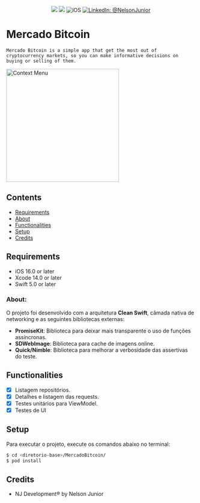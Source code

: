 <p align="center">
    <img src="https://img.shields.io/badge/Swift-5.7-orange.svg" />
    <img src="https://img.shields.io/badge/Xcode-14.2.X-orange.svg" />
    <img src="https://img.shields.io/badge/platforms-iOS-brightgreen.svg?style=flat" alt="iOS" />
    <a href="https://www.linkedin.com/in/nelson-junior-70b113100/" target="_blank">
        <img src="https://img.shields.io/badge/LinkedIn-@NelsonJunior-blue.svg?style=flat" alt="LinkedIn: @NelsonJunior" />
    </a>
</p>

# Mercado Bitcoin

    Mercado Bitcoin is a simple app that get the most out of cryptocurrency markets, so you can make informative decisions on buying or selling of them.
    
<p align="left">
    <img src="https://media.giphy.com/media/yjivddWdI5o4fh4sx1/giphy.gif" width="300" max-width="40%" alt="Context Menu" />
</p>

## Contents

- [Requirements](#requirements)
- [About](#about)
- [Functionalities](#functionalities)
- [Setup](#setup)
- [Credits](#credits)

## Requirements

- iOS 16.0 or later
- Xcode 14.0 or later
- Swift 5.0 or later

### About:

O projeto foi desenvolvido com a arquitetura **Clean Swift**, câmada nativa de networking e as seguintes bibliotecas externas:</br>
- **PromiseKit**: Biblioteca para deixar mais transparente o uso de funções assíncronas.
- **SDWebImage**: Biblioteca para cache de imagens online.
- **Quick/Nimble**: Biblioteca para melhorar a verbosidade das assertivas do teste.

## Functionalities
- [x] Listagem repositórios.
- [x] Detalhes e listagem das requests.
- [x] Testes unitários para ViewModel.
- [x] Testes de UI

## Setup

Para executar o projeto, execute os comandos abaixo no terminal:
```sh
$ cd <diretorio-base>/MercadoBitcoin/
$ pod install
```

## Credits

- NJ Development® by Nelson Junior
